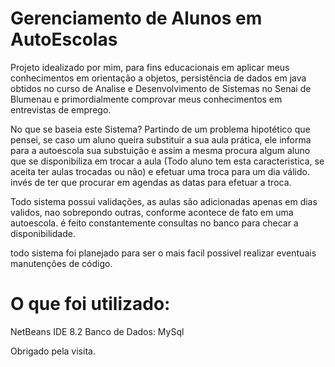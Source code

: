 # Gerenciamento de Alunos em AutoEscolas

Projeto idealizado por mim, para fins educacionais em aplicar meus conhecimentos em orientação a objetos, persistência de dados em java obtidos no curso de Analise e Desenvolvimento de Sistemas no Senai de Blumenau e primordialmente comprovar meus conhecimentos em entrevistas de emprego.

No que se baseia este Sistema?
Partindo de um problema hipotético que pensei, se caso um aluno queira substituir a sua aula prática, ele informa para a autoescola sua substuição e assim a mesma procura algum aluno que se disponibiliza em trocar a aula (Todo aluno tem esta caracteristica, se aceita ter aulas trocadas ou não) e efetuar uma troca para um dia válido. invés de ter que procurar em agendas as datas para efetuar a troca.

Todo sistema possui validações, as aulas são adicionadas apenas em dias validos, nao sobrepondo outras, conforme acontece de fato em uma autoescola. é feito constantemente consultas no banco para checar a disponibilidade. 

todo sistema foi planejado para ser o mais facil possivel realizar eventuais manutenções de código.

# O que foi utilizado:
NetBeans IDE 8.2
Banco de Dados: MySql

Obrigado pela visita.
